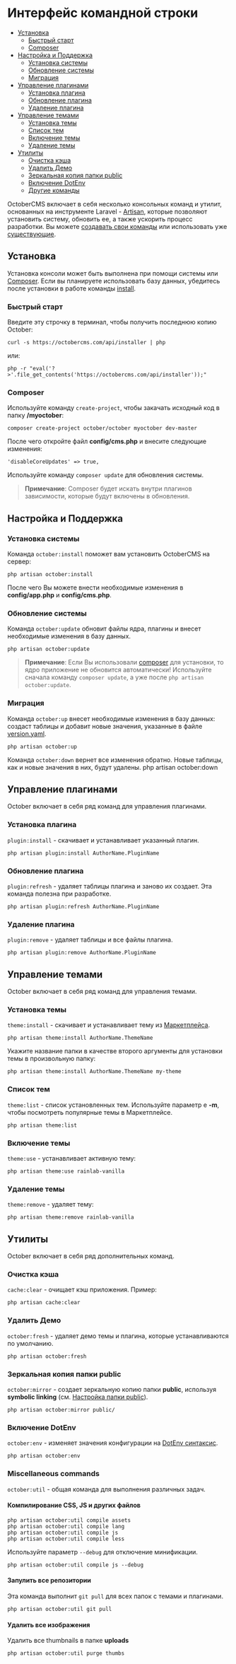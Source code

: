 # Интерфейс командной строки

- [Установка](#console-install)
    - [Быстрый старт](#console-install-quick)
    - [Composer](#console-install-composer)
- [Настройка и Поддержка](#maintenance-commands)
    - [Установка системы](#console-install-command)
    - [Обновление системы](#console-update-command)
    - [Миграция](#console-up-command)
- [Управление плагинами](#plugin-commands)
    - [Установка плагина](#plugin-install-command)
    - [Обновление плагина](#plugin-refresh-command)
    - [Удаление плагина](#plugin-remove-command)
- [Управление темами](#theme-commands)
    - [Установка темы](#theme-install-command)
    - [Список тем](#theme-list-command)
    - [Включение темы](#theme-use-command)
    - [Удаление темы](#theme-remove-command)
- [Утилиты](#utility-commands)
    - [Очистка кэша](#cache-clear-command)
    - [Удалить Демо](#october-fresh-command)
    - [Зеркальная копия папки public](#cache-clear-command)
    - [Включение DotEnv](#october-env-command)
    - [Другие команды](#october-util-command)


OctoberCMS включает в себя несколько консольных команд и утилит, основанных на инструменте Laravel - [Artisan](http://laravel.com/docs/artisan), которые позволяют установить систему, обновить ее, а также ускорить процесс разработки. Вы можете [создавать свои команды](./console-development) или использовать уже [существующие](./console-scaffolding).

<a name="console-install" class="anchor"></a>
## Установка

Установка консоли может быть выполнена при помощи системы или [Composer](http://getcomposer.org/). Если вы планируете использовать базу данных, убедитесь после установки в работе команды [install](#console-install-command).

<a name="console-install-quick" class="anchor"></a>
### Быстрый старт

Введите эту строчку в терминал, чтобы получить последнюю копию October:

    curl -s https://octobercms.com/api/installer | php

или:

    php -r "eval('?>'.file_get_contents('https://octobercms.com/api/installer'));"

<a name="console-install-composer" class="anchor"></a>
### Composer

Используйте команду `create-project`, чтобы закачать исходный код в папку **/myoctober**:

    composer create-project october/october myoctober dev-master

После чего откройте файл **config/cms.php** и внесите следующие изменения:

    'disableCoreUpdates' => true,

Используйте команду `composer update` для обновления системы.

> **Примечание**: Composer будет искать внутри плагинов зависимости, которые будут включены в обновления.

<a name="maintenance-commands" class="anchor"></a>
## Настройка и Поддержка

<a name="console-install-command" class="anchor"></a>
### Установка системы

Команда `october:install` поможет вам установить OctoberCMS на сервер:

    php artisan october:install

После чего Вы можете внести необходимые изменения в **config/app.php** и **config/cms.php**.

<a name="console-update-command" class="anchor"></a>
### Обновление системы

Команда `october:update` обновит файлы ядра, плагины и внесет необходимые изменения в базу данных.

    php artisan october:update

> **Примечание**: Если Вы использовали [composer](#console-install-composer) для установки, то ядро приложение не обновится автоматически! Используйте сначала команду `composer update`, а уже после `php artisan october:update`.

<a name="console-up-command" class="anchor"></a>
### Миграция

Команда `october:up` внесет необходимые изменения в базу данных: создаст таблицы и добавит новые значения, указанные в файле [version.yaml](./plugin-updates).

    php artisan october:up

Команда `october:down` вернет все изменения обратно. Новые таблицы, как и новые значения в них, будут удалены.
    php artisan october:down

<a name="plugin-commands" class="anchor"></a>
## Управление плагинами

October включает в себя ряд команд для управления плагинами.

<a name="plugin-install-command" class="anchor"></a>
### Установка плагина

`plugin:install` - скачивает и устанавливает указанный плагин.

    php artisan plugin:install AuthorName.PluginName

<a name="plugin-refresh-command" class="anchor"></a>
### Обновление плагина

`plugin:refresh` - удаляет таблицы плагина и заново их создает. Эта команда полезна при разработке.

    php artisan plugin:refresh AuthorName.PluginName

<a name="plugin-remove-command" class="anchor"></a>
### Удаление плагина

`plugin:remove` - удаляет таблицы и все файлы плагина.

    php artisan plugin:remove AuthorName.PluginName

<a name="theme-commands" class="anchor"></a>
## Управление темами

October включает в себя ряд команд для управления темами.

<a name="theme-install-command" class="anchor"></a>
### Установка темы

`theme:install` - скачивает и устанавливает тему из [Маркетплейса](https://octobercms.com/themes/).

    php artisan theme:install AuthorName.ThemeName

Укажите название папки в качестве второго аргументы для установки темы в произвольную папку:

    php artisan theme:install AuthorName.ThemeName my-theme

<a name="theme-list-command" class="anchor"></a>
### Список тем

`theme:list` - список установленных тем. Используйте параметр e **-m**, чтобы посмотреть популярные темы в Маркетплейсе.

    php artisan theme:list

<a name="theme-use-command" class="anchor"></a>
### Включение темы

`theme:use` - устанавливает активную тему:

    php artisan theme:use rainlab-vanilla

<a name="theme-remove-command" class="anchor"></a>
### Удаление темы

`theme:remove` - удаляет тему:

    php artisan theme:remove rainlab-vanilla

<a name="utility-commands" class="anchor"></a>
## Утилиты

October включает в себя ряд дополнительных команд.

<a name="cache-clear-command" class="anchor"></a>
### Очистка кэша

`cache:clear` - очищает кэш приложения. Пример:

    php artisan cache:clear

<a name="october-fresh-command" class="anchor"></a>
### Удалить Демо

`october:fresh` - удаляет демо темы и плагина, которые устанавливаются по умолчанию.

    php artisan october:fresh

<a name="cache-clear-command" class="anchor"></a>
### Зеркальная копия папки public

`october:mirror` - создает зеркальную копию папки **public**, используя **symbolic linking** (см. [Настройка папки public](./setup-configuration#public-folder)).

    php artisan october:mirror public/

<a name="october-env-command" class="anchor"></a>
### Включение DotEnv

`october:env` - изменяет значения конфигурации на [DotEnv синтаксис](./setup-configuration#environment-config-extended).

    php artisan october:env

<a name="october-util-command" class="anchor"></a>
### Miscellaneous commands

`october:util` - общая команда для выполнения различных задач.

#### Компилирование CSS, JS и других файлов

    php artisan october:util compile assets
    php artisan october:util compile lang
    php artisan october:util compile js
    php artisan october:util compile less

Используйте параметр `--debug` для отключение минификации.

    php artisan october:util compile js --debug

#### Запулить все репозитории

Эта команда выполнит `git pull` для всех папок с темами и плагинами.

    php artisan october:util git pull

#### Удалить все изображения

Удалить все thumbnails в папке **uploads**

    php artisan october:util purge thumbs
